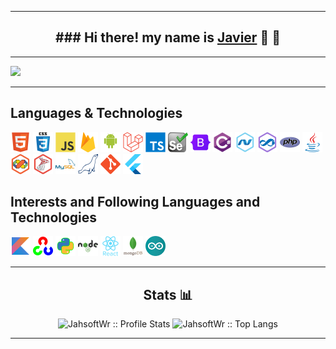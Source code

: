 <hr>

<h2 align="center">
### Hi there! my name is <a href="https://github.com/JahsoftWr">Javier</a> 👋 💬
</h2>
<hr>
<img src="https://i.imgur.com/OujrZjl.png">
<hr>

<h2 align="left">Languages & Technologies</h2>

<p align="left">
  
<a href="https://developer.mozilla.org/en-US/docs/Web/HTML" target="_blank" rel="noreferrer"> 
<img src="https://github.com/JahsoftWr/README/blob/main/img/html5-original.svg" 
alt="html5" width="32" height="32"/></a>

<a href="https://www.w3schools.com/css/" target="_blank" rel="noreferrer"> 
<img src="https://github.com/JahsoftWr/README/blob/main/img//css3-original-wordmark.svg" 
alt="css3" width="32" height="32"/></a>  

<a href="https://developer.mozilla.org/en-US/docs/Web/JavaScript" target="_blank" rel="noreferrer"> 
<img src="https://github.com/JahsoftWr/README/blob/main/img/javascript-original.svg" 
alt="javascript" width="32" height="32"/></a>

<a href="https://firebase.google.com/" target="_blank" rel="noreferrer"> 
<img src="https://github.com/JahsoftWr/README/blob/main/img/firebase-original.svg" 
alt="firebase" width="32" height="32"/></a>

<a href="https://developer.android.com/studio" target="_blank" rel="noreferrer"> 
<img src="https://raw.githubusercontent.com/devicons/devicon/master/icons/android/android-original-wordmark.svg" 
alt="Android Studio" width="32" height="32"/></a>

<a href="https://laravel.com/" target="_blank" rel="noreferrer"> 
<img src="https://github.com/JahsoftWr/README/blob/main/img/laravel-original.svg" 
alt="laravel" width="32" height="32"/></a>

<a href="https://www.typescriptlang.org/" target="_blank" rel="noreferrer"> 
<img src="https://github.com/JahsoftWr/README/blob/main/img/typescript-original.svg" 
alt="Typescript" width="32" height="32"/></a>

<a href="https://www.selenium.dev" target="_blank" rel="noreferrer"> 
<img src="https://github.com/JahsoftWr/README/blob/main/img/selenium-logo.svg" 
alt="Selenium" width="32" height="32"/></a>

<a href="https://getbootstrap.com/" target="_blank" rel="noreferrer"> 
<img src="https://github.com/JahsoftWr/README/blob/main/img/bootstrap-original.svg" 
alt="bootstrap" width="32" height="32"/></a>

<a href="https://docs.microsoft.com/en-us/dotnet/csharp/" target="_blank" rel="noreferrer"> 
<img src="https://github.com/JahsoftWr/README/blob/main/img/csharp-original.svg" 
alt="C#" width="32" height="32"/></a>

<a href="https://docs.microsoft.com/en-us/aspnet/core/mvc/overview/getting-started/" target="_blank" rel="noreferrer"> 
<img src="https://github.com/JahsoftWr/README/blob/main/img/aspnet-original.png" 
alt="Mvc.net" width="32" height="32"/></a>

<a href="https://docs.microsoft.com/en-us/dotnet/visual-basic/" target="_blank" rel="noreferrer"> 
<img src="https://github.com/JahsoftWr/README/blob/main/img/visual-basic-original.png" 
alt="Vb net" width="32" height="32"/></a>

<a href="https://www.php.net" target="_blank" rel="noreferrer"> 
<img src="https://github.com/JahsoftWr/README/blob/main/img/php-original.svg" 
alt="Php" width="32" height="32"/></a>

<a href="https://www.java.com/" target="_blank" rel="noreferrer"> 
<img src="https://github.com/JahsoftWr/README/blob/main/img/java-original.svg" 
alt="java" width="32" height="32"/></a>

<a href="https://www.vb6.com/" target="_blank" rel="noreferrer"> 
<img src="https://github.com/JahsoftWr/README/blob/main/img/visualbasic6.png" 
alt="vb6" width="32" height="32"/></a>

<a href="https://www.microsoft.com/en-us/sql/database-engine/editions/sql-server-2019" target="_blank" rel="noreferrer"> 
<img src="https://github.com/JahsoftWr/README/blob/main/img/sqlserver-original.png" 
alt="sql server" width="32" height="32"/></a>

<a href="https://www.mysql.com/" target="_blank" rel="noreferrer"> 
<img src="https://github.com/JahsoftWr/README/blob/main/img/mysql-original-wordmark.svg" 
alt="mysql" width="32" height="32"/></a>

<a href="https://mariadb.com/" target="_blank" rel="noreferrer"> 
<img src="https://github.com/JahsoftWr/README/blob/main/img/mariadb-original.svg" 
alt="mysql" width="32" height="32"/></a>

<a href="https://git-scm.com/" target="_blank" rel="noreferrer">
<img src="https://github.com/JahsoftWr/README/blob/main/img/git-original.svg"
alt="git" width="32" height="32"/></a>

<a href="https://flutter.dev" target="_blank" rel="noreferrer">
<img src="https://github.com/JahsoftWr/README/blob/main/img/flutter-original.svg"
alt="flutter" width="32" height="32"/></a> 


</p>

<p align="left">
<h2 align="left">Interests and Following Languages ​​and Technologies</h2>
</p>
<p align="left">
  
<a href="https://kotlinlang.org/" target="_blank" rel="noreferrer">
<img src="https://github.com/JahsoftWr/README/blob/main/img/kotlin-original.svg"
alt="flutter"width="32" height="32"/></a> 

<a href="https://opencv.org/" target="_blank" rel="noreferrer"> 
<img src="https://github.com/JahsoftWr/README/blob/main/img/opencv-logo.svg" 
alt="opencv" width="32" height="32"/></a>

<a href="https://www.python.org" target="_blank" rel="noreferrer"> 
<img src="https://github.com/JahsoftWr/README/blob/main/img/Python-original.png" 
alt="Python" width="32" height="32"/></a>

<a href="https://nodejs.org" target="_blank" rel="noreferrer">
<img src="https://github.com/JahsoftWr/README/blob/main/img/nodejs-original-wordmark.svg"
alt="nodejs" width="32" height="32"/></a> 

<a href="https://reactjs.org/" target="_blank" rel="noreferrer"> 
<img src="https://github.com/JahsoftWr/README/blob/main/img/react-original-wordmark.svg" 
alt="React" width="32" height="32"/></a>

<a href="https://www.mongodb.com/" target="_blank" rel="noreferrer">
<img src="https://github.com/JahsoftWr/README/blob/main/img/mongodb-original-wordmark.svg"
alt="mongodb" width="32" height="32"/></a>

<a href="https://www.arduino.cc/" target="_blank" rel="noreferrer"> 
<img src="https://github.com/JahsoftWr/README/blob/main/img/arduino-original.png" 
alt="Arduino" width="32" height="32"/></a>
  
</p>
<hr>

<h2 align="center">Stats 📊 </h2>



<p align="center">
  <img height="180em"  width="400em" src="https://github-readme-stats.vercel.app/api?username=JahsoftWr&theme=tokyonight&show_icons=true&hide_border=true&count_private=true" alt="JahsoftWr :: Profile Stats" />
  <img height="180em" width="400em" src="https://github-readme-stats.vercel.app/api/top-langs/?username=JahsoftWr&langs_count=8&theme=tokyonight&layout=compact&hide_border=true" alt="JahsoftWr :: Top Langs" />
</p>

<hr>




<!--
**JahsoftWr/JahsoftWr** is a ✨ _special_ ✨ repository because its `README.md` (this file) appears on your GitHub profile.

Here are some ideas to get you started:

- 🔭 I’m currently working on ...
- 🌱 I’m currently learning ...
- 👯 I’m looking to collaborate on ...
- 🤔 I’m looking for help with ...
- 💬 Ask me about ...
- 📫 How to reach me: ...
- 😄 Pronouns: ...
- ⚡ Fun fact: ...
-->

